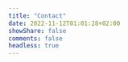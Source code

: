 ```yaml
---
title: "Contact"
date: 2022-11-12T01:01:28+02:00
showShare: false
comments: false
headless: true
---
```


